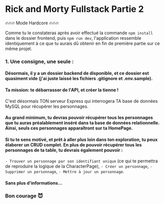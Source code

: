 # Rick and Morty Fullstack  Partie 2

🔥🔥🔥 Mode Hardcore 🔥🔥🔥

Comme tu le constateras après avoir effectué la commande `npm install` dans le dossier frontend, puis `npm run dev`, l'application ressemble identiquement à ce que tu aurais dû obtenir en fin de première partie sur ce même projet.

### 1. Une consigne, une seule :

#### __Désormais__, il y a un dossier backend de disponible, et ce dossier est quasiment vide (j'ai juste laissé les fichiers .gitignore et .env.sample).

#### __Ta mission__: te débarrasser de l'API, et créer la tienne !
C'est désormais TON serveur Express qui interrogera TA base de données MySQL pour récupérer les personnages.

#### Au grand minimum, tu devras pouvoir récupérer tous les personnages que tu auras préalablement inséré dans ta base de données relationnelle. Ainsi, seuls ces personnages apparaîtront sur ta HomePage.

#### Si tu te sens motivé, et prêt à aller plus loin dans ton exploration, tu peux élaborer un CRUD complet. En plus de pouvoir récupérer tous les personnages de ta table, tu devrais également pouvoir : 

`- Trouver un personnage par son identifiant unique` (ce qui te permettra de reproduire la logique de la CharacterPage), 
`- Créer un personnage`, 
`- Supprimer un personnage`, 
`- Mettre à jour un personnage`.

#### Sans plus d'informations...

### __Bon courage__ 😈